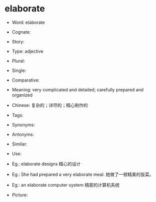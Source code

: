 # elaborate

- Word: elaborate
- Cognate: 
- Story: 

- Type: adjective
- Plural: 
- Single: 
- Comparative: 
- Meaning: very complicated and detailed; carefully prepared and organized
- Chinese: 复杂的；详尽的；精心制作的
- Tags: 
- Synonyms: 
- Antonyms: 
- Similar: 
- Use: 
- Eg.: elaborate designs 精心的设计
- Eg.: She had prepared a very elaborate meal. 她做了一顿精美的饭菜。
- Eg.: an elaborate computer system 精密的计算机系统
- Picture: 

